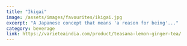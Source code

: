 ```yaml
---
title: "Ikigai"
image: /assets/images/favourites/ikigai.jpg
excerpt: "A Japanese concept that means 'a reason for being'..."
category: beverage
link: https://varieteaindia.com/product/teasana-lemon-ginger-tea/
---
```

